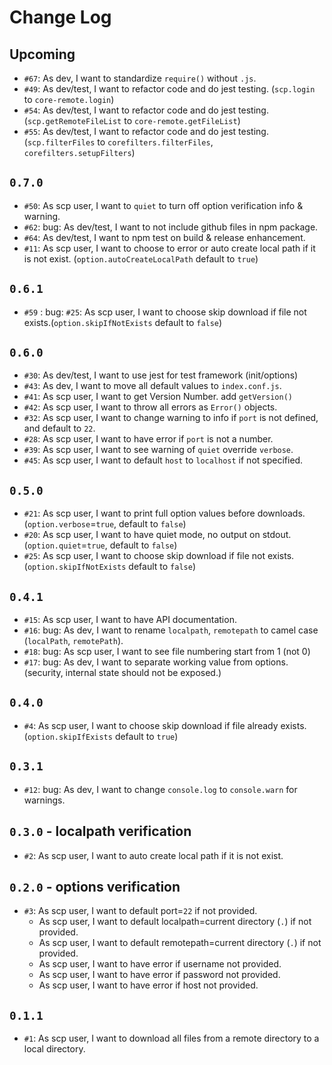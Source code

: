 # Change Log

## Upcoming

- `#67`: As dev, I want to standardize `require()` without `.js`.
- `#49`: As dev/test, I want to refactor code and do jest testing. (`scp.login` to `core-remote.login`)
- `#54`: As dev/test, I want to refactor code and do jest testing. (`scp.getRemoteFileList` to `core-remote.getFileList`)
- `#55`: As dev/test, I want to refactor code and do jest testing. (`scp.filterFiles` to `corefilters.filterFiles`, `corefilters.setupFilters`)

## `0.7.0`

- `#50`: As scp user, I want to `quiet` to turn off option verification info & warning.
- `#62`: bug: As dev/test, I want to not include github files in npm package.
- `#64`: As dev/test, I want to npm test on build & release enhancement.
- `#11`: As scp user, I want to choose to error or auto create local path if it is not exist. (`option.autoCreateLocalPath` default to `true`)

## `0.6.1`

- `#59` : bug: `#25`: As scp user, I want to choose skip download if file not exists.(`option.skipIfNotExists` default to `false`)

## `0.6.0`

- `#30`: As dev/test, I want to use jest for test framework (init/options)
- `#43`: As dev, I want to move all default values to `index.conf.js`.
- `#41`: As scp user, I want to get Version Number. add `getVersion()`
- `#42`: As scp user, I want to throw all errors as `Error()` objects.
- `#32`: As scp user, I want to change warning to info if `port` is not defined, and default to `22`.
- `#28`: As scp user, I want to have error if `port` is not a number.
- `#39`: As scp user, I want to see warning of `quiet` override `verbose`.
- `#45`: As scp user, I want to default `host` to `localhost` if not specified.

## `0.5.0`

- `#21`: As scp user, I want to print full option values before downloads. (`option.verbose`=`true`, default to `false`)
- `#20`: As scp user, I want to have quiet mode, no output on stdout. (`option.quiet`=`true`, default to `false`)
- `#25`: As scp user, I want to choose skip download if file not exists.(`option.skipIfNotExists` default to `false`)

## `0.4.1`

- `#15`: As scp user, I want to have API documentation.
- `#16`: bug: As dev, I want to rename `localpath`, `remotepath` to camel case (`localPath`, `remotePath`).
- `#18`: bug: As scp user, I want to see file numbering start from 1 (not 0)
- `#17`: bug: As dev, I want to separate working value from options. (security, internal state should not be exposed.)

## `0.4.0`

- `#4`: As scp user, I want to choose skip download if file already exists. (`option.skipIfExists` default to `true`)

## `0.3.1`

- `#12`: bug: As dev, I want to change `console.log` to `console.warn` for warnings.

## `0.3.0` - localpath verification

- `#2`: As scp user, I want to auto create local path if it is not exist.

## `0.2.0` - options verification

- `#3`: As scp user, I want to default port=`22` if not provided.
  - As scp user, I want to default localpath=current directory (`.`) if not provided.
  - As scp user, I want to default remotepath=current directory (`.`) if not provided.
  - As scp user, I want to have error if username not provided.
  - As scp user, I want to have error if password not provided.
  - As scp user, I want to have error if host not provided.

## `0.1.1`

- `#1`: As scp user, I want to download all files from a remote directory to a local directory.
